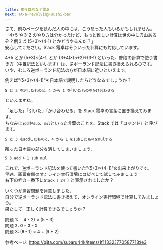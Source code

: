 ```yaml
---
title: 寧ろ自然な？電卓
next: at-a-revolving-sushi-bar
---
```


さて、前のページを読んだ人の中には、こう思った人もいるかもしれません。  
「4+5 や 3-2 のやり方は分かったけど、もっと難しい計算は世の中に沢山あるぞ？例えば (5+3)×(4-1) とかどうやるんだ？」  
安心してください。Stack 電卓はそういった計算にも対応しています。

4+5 とか (5+3)×(4-1) とか (3+4)×(5+2)÷(3-1) といった、普段の計算で使う書き方（中置記法といいます）は、逆ポーランド記法に書き換えられるのです。  
いや、むしろ逆ポーランド記法の方が日本語に近いといえます。

例えば"(5+3)×(4-1)"を日本語で説明したらどうなるでしょうか？

```
5 と 3 を足したものと、4 から 1 を引いたものをかけ合わせる
```

といえますね。

「足した」「引いた」「かけ合わせる」を Stack 電卓の言葉に置き換えてみます。  
ちなみに`add`や`sub`、`mul`といった言葉のことを、Stack では「コマンド」と呼びます。

```
5 と 3 をaddしたものと、4 から 1 をsubしたものをmulする
```

残った日本語の部分を消してしまいましょう。

```
5 3 add 4 1 sub mul
```

これで、逆ポーランド記法を使って書いた"(5+3)×(4-1)"の出来上がりです。  
早速、画面右側のオンライン実行環境にコピペして試してみましょう！  
右下の枠の一番下に`Stack〔 24 〕`と表示されましたか？

いくつか練習問題を用意しました。  
自分で逆ポーランド記法に書き換えて、オンライン実行環境で計算してみましょう。  
果たして、正しく計算できるでしょうか？

問題 1:　(4 - 2) × (5 + 3)  
問題 2: 6 × 3 - 5  
問題 3: (9 - 1) × 4 ÷ (6 + 2)

参考ページ: https://qiita.com/subaru44k/items/1f1133237705877189e3
